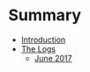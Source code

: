 # Summary

* [Introduction](README.md)
* [The Logs](the-logs.md)
  * [June 2017](the-logs/june-2017.md)

